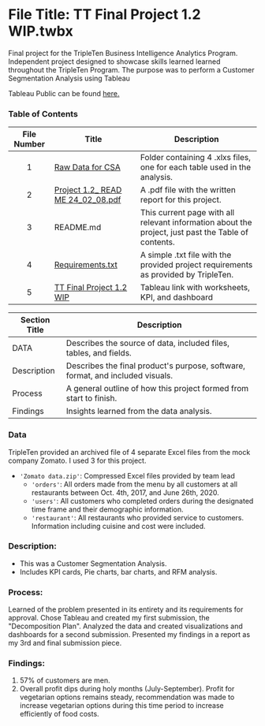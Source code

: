 # File Title: TT Final Project 1.2 WIP.twbx

Final project for the TripleTen Business Intelligence Analytics Program. Independent project designed to showcase skills learned learned throughout the TripleTen Program. The purpose was to perform a Customer Segmentation Analysis using Tableau

Tableau Public can be found <a href='https://public.tableau.com/views/TTFinalProject1_2WIP/CustomerAnalysis?:language=en-US&:sid=&:display_count=n&:origin=viz_share_link' target=_blank><u>here</u>. </a>

### Table of Contents
| File Number | Title | Description |
| :-----------: | ----------- |----------- |
| 1 | [Raw Data for CSA](https://drive.google.com/drive/folders/1z4YL7AuoTFkz-i7iZOYcVSlGiU9hsaVb?usp=sharing) | Folder containing 4 .xlxs files, one for each table used in the analysis. |
| 2 | [Project 1.2_ READ ME 24_02_08.pdf](https://drive.google.com/file/d/1x2dZJuz5u4IVRqdp1S2BYmFyRcE7msmt/view) | A .pdf file with the written report for this project. |
| 3 | README.md | This current page with all relevant information about the project, just past the Table of contents. |
| 4 | [Requirements.txt](https://github.com/LeeRIII/Data_projects_TripleTen/blob/main/Customer%20Analysis%20Segmentation/Requirements.txt) | A simple .txt file with the provided project requirements as provided by TripleTen. |
| 5 | [TT Final Project 1.2 WIP](https://public.tableau.com/app/profile/lee.redfearn/viz/TTFinalProject1_2WIP/CustomerAnalysis) | Tableau link with worksheets, KPI, and dashboard |

| Section Title | Description |
| ----------- |----------- |
| DATA | Describes the source of data, included files, tables, and fields. |
| Description | Describes the final product's purpose, software, format, and included visuals. |
| Process | A general outline of how this project formed from start to finish. |
| Findings | Insights learned from the data analysis. |

### Data
TripleTen provided an archived file of 4 separate Excel files from the mock company Zomato. I used 3 for this project.
- `'Zomato data.zip'`: Compressed Excel files provided by team lead
    - `'orders'`: All orders made from the menu by all customers at all restaurants between Oct. 4th, 2017, and June 26th, 2020.
    - `'users'`: All customers who completed orders during the designated time frame and their demographic information.
    - `'restaurant'`: All restaurants who provided service to customers. Information including cuisine and cost were included.

### Description:
- This was a Customer Segmentation Analysis.
- Includes KPI cards, Pie charts, bar charts, and RFM analysis.

### Process:
Learned of the problem presented in its entirety and its requirements for approval.
Chose Tableau and created my first submission, the "Decomposition Plan".
Analyzed the data and created visualizations and dashboards for a second submission.
Presented my findings in a report as my 3rd and final submission piece.

### Findings:
1. 57% of customers are men.
2. Overall profit dips during holy months (July-September). Profit for vegetarian options remains steady, recommendation was made to increase vegetarian options during this time period to increase efficiently of food costs. 

